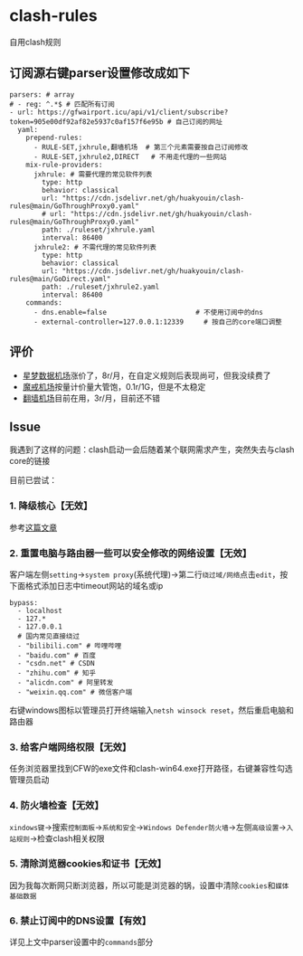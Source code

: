 # clash-rules
自用clash规则


## 订阅源右键parser设置修改成如下


```
parsers: # array
# - reg: ^.*$ # 匹配所有订阅
- url: https://gfwairport.icu/api/v1/client/subscribe?token=905e00df92af82e5937c0af157f6e95b # 自己订阅的网址
  yaml:
    prepend-rules:
      - RULE-SET,jxhrule,翻墙机场  # 第三个元素需要按自己订阅修改
      - RULE-SET,jxhrule2,DIRECT   # 不用走代理的一些网站
    mix-rule-providers:
      jxhrule: # 需要代理的常见软件列表
        type: http
        behavior: classical
        url: "https://cdn.jsdelivr.net/gh/huakyouin/clash-rules@main/GoThroughProxy0.yaml"
        # url: "https://cdn.jsdelivr.net/gh/huakyouin/clash-rules@main/GoThroughProxy0.yaml"
        path: ./ruleset/jxhrule.yaml
        interval: 86400
      jxhrule2: # 不需代理的常见软件列表
        type: http
        behavior: classical
        url: "https://cdn.jsdelivr.net/gh/huakyouin/clash-rules@main/GoDirect.yaml"
        path: ./ruleset/jxhrule2.yaml
        interval: 86400
    commands:
      - dns.enable=false                      # 不使用订阅中的dns
      - external-controller=127.0.0.1:12339     # 按自己的core端口调整
```

## 评价
- [星梦数据机场](https://stardream.xyz/user)涨价了，8r/月，在自定义规则后表现尚可，但我没续费了
- [魔戒机场](https://www.mojie.cyou/)按量计价量大管饱，0.1r/1G，但是不太稳定
- [翻墙机场](https://xn--mest5a943ag8x.net/#/knowledge)目前在用，3r/月，目前还不错

## Issue
我遇到了这样的问题：clash启动一会后随着某个联网需求产生，突然失去与clash core的链接

目前已尝试：

### 1. 降级核心【无效】

参考[这篇文章](https://matters.news/@looklookworld/57425-%E6%9C%80%E8%AF%A6%E7%BB%86clash-r%E6%95%99%E7%A8%8B-clash-x%E6%95%99%E7%A8%8B-clash-a-clash-web-pharos-pro-%E5%A4%9A%E5%B9%B3%E5%8F%B0%E7%89%88%E6%9C%AC-bafyreibrj4m6z6ttojc3yqiurz767wlphrkqkoymvpldtx2rzsm6tse7uy)

### 2. 重置电脑与路由器一些可以安全修改的网络设置【无效】

客户端左侧`setting`->`system proxy`(系统代理)->第二行`绕过域/网络`点击`edit`，按下面格式添加日志中timeout网站的域名或ip

```
bypass:
  - localhost
  - 127.*
  - 127.0.0.1
  # 国内常见直接绕过
  - "bilibili.com" # 哔哩哔哩
  - "baidu.com" # 百度
  - "csdn.net" # CSDN
  - "zhihu.com" # 知乎
  - "alicdn.com" # 阿里转发
  - "weixin.qq.com" # 微信客户端
```

右键windows图标以管理员打开终端输入`netsh winsock reset`，然后重启电脑和路由器

### 3. 给客户端网络权限【无效】

任务浏览器里找到CFW的exe文件和clash-win64.exe打开路径，右键兼容性勾选管理员启动

### 4. 防火墙检查【无效】

`xindows键`->搜索`控制面板`->`系统和安全`->`Windows Defender防火墙`->左侧`高级设置`->`入站规则`->检查clash相关权限

### 5. 清除浏览器cookies和证书【无效】

因为我每次断网只断浏览器，所以可能是浏览器的锅，设置中清除`cookies`和`媒体基础数据`

### 6. 禁止订阅中的DNS设置【有效】

详见上文中parser设置中的`commands`部分



